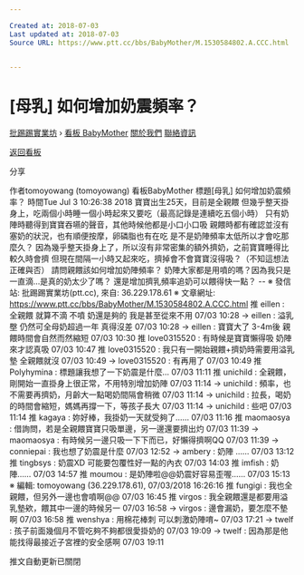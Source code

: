 ```yaml
---

Created at: 2018-07-03
Last updated at: 2018-07-03
Source URL: https://www.ptt.cc/bbs/BabyMother/M.1530584802.A.CCC.html


---
```


# [母乳] 如何增加奶震頻率？


[批踢踢實業坊](https://www.ptt.cc/bbs/) › [看板 BabyMother](https://www.ptt.cc/bbs/BabyMother/index.html) [關於我們](https://www.ptt.cc/about.html) [聯絡資訊](https://www.ptt.cc/contact.html)

[返回看板](https://www.ptt.cc/bbs/BabyMother/index.html)

分享

作者tomoyowang (tomoyowang)
看板BabyMother
標題\[母乳\] 如何增加奶震頻率？
時間Tue Jul 3 10:26:38 2018
寶寶出生25天，目前是全親餵 但幾乎整天掛身上，吃兩個小時睡一個小時起來又要吃（最高記錄是連續吃五個小時） 只有奶陣時聽得到寶寶吞嚥的聲音，其他時候他都是小口小口吸 親餵時都有確認並沒有塞奶的狀況，也有順便按摩，卵磷脂也有在吃 是不是奶陣頻率太低所以才會吃那麼久？ 因為幾乎整天掛身上了，所以沒有非常密集的額外擠奶，之前寶寶睡得比較久時會擠 但現在間隔一小時又起來吃，擠掉會不會寶寶沒得吸？（不知這想法正確與否） 請問親餵該如何增加奶陣頻率？ 奶陣大家都是用噴的嗎？因為我只是一直滴...是真的奶太少了嗎？ 還是增加擠乳頻率追奶可以餵得快一點？ -- ※ 發信站: 批踢踢實業坊(ptt.cc), 來自: 36.229.178.61 ※ 文章網址: <https://www.ptt.cc/bbs/BabyMother/M.1530584802.A.CCC.html>
推 eillen : 全親餵 就算不滴 不噴 奶還是夠的 我是甚至從來不用 07/03 10:28
→ eillen : 溢乳壂 仍然可全母奶超過一年 真得沒差 07/03 10:28
→ eillen : 寶寶大了 3-4m後 親餵時間會自然而然縮短 07/03 10:30
推 love0315520 : 有時候是寶寶懶得吸 奶陣來才認真吸 07/03 10:47
推 love0315520 : 我只有一開始親餵+擠奶時需要用溢乳墊 全親餵就沒 07/03 10:49
→ love0315520 : 有再用了 07/03 10:49
推 Polyhymina : 標題讓我想了一下奶震是什麼… 07/03 11:11
推 unichild : 全親餵，剛開始一直掛身上很正常，不用特別增加奶陣 07/03 11:14
→ unichild : 頻率，也不需要再擠奶，月齡大一點喝奶間隔會稍微 07/03 11:14
→ unichild : 拉長，喝奶的時間會縮短，媽媽再撐一下，等孩子長大 07/03 11:14
→ unichild : 些吧 07/03 11:14
推 kagaya : 妳好棒，我掛奶一天就受夠了…… 07/03 11:16
推 maomaosya : 借詢問，若是全親餵寶寶只吸單邊，另一邊還要擠出灼 07/03 11:39
→ maomaosya : 有時候另一邊只吸一下下而已，好懶得擠啊QQ 07/03 11:39
→ conniepai : 我也想了奶震是什麼 07/03 12:52
→ ambery : 奶陣 …… 07/03 13:12
推 tingbsys : 奶震XD 可能要包覆性好一點的內衣 07/03 14:03
推 imfish : 奶陣…… 07/03 14:57
推 moumou : 是奶陣啦@@奶震好容易歪喔…… 07/03 15:13
※ 編輯: tomoyowang (36.229.178.61), 07/03/2018 16:26:16
推 fungigi : 我也全親餵，但另外一邊也會噴啊@@ 07/03 16:45
推 virgos : 我全親餵還是都要用溢乳墊欸，餵其中一邊的時候另一 07/03 16:58
→ virgos : 邊會漏奶，要怎麼不墊啊 07/03 16:58
推 wenshya : 用棉花棒刺 可以刺激奶陣唷~ 07/03 17:21
→ twelf : 孩子前面幾個月不管吃夠不夠都很愛掛奶的 07/03 19:09
→ twelf : 因為那是他能找得最接近子宮裡的安全感啊 07/03 19:11

推文自動更新已關閉

